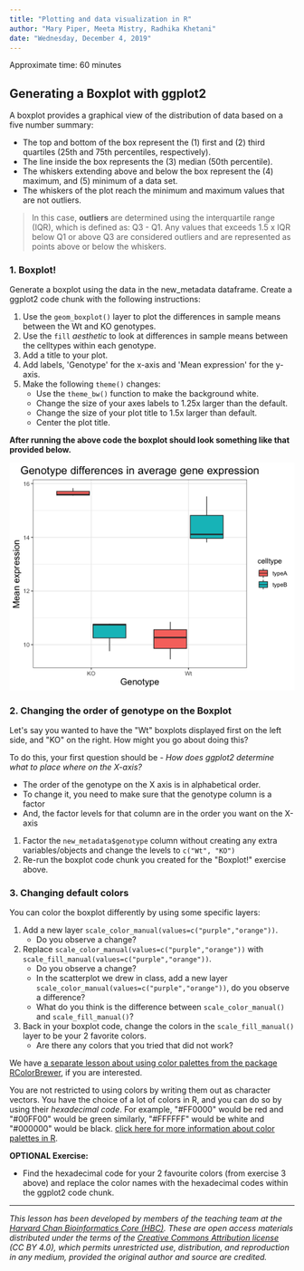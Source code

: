 ```yaml
---
title: "Plotting and data visualization in R"
author: "Mary Piper, Meeta Mistry, Radhika Khetani"
date: "Wednesday, December 4, 2019"
---
```


Approximate time: 60 minutes

## Generating a Boxplot with ggplot2

A boxplot provides a graphical view of the distribution of data based on a five number summary: 
* The top and bottom of the box represent the (1) first and (2) third quartiles (25th and 75th percentiles, respectively). 
* The line inside the box represents the (3) median (50th percentile). 
* The whiskers extending above and below the box represent the (4) maximum, and (5) minimum of a data set. 
* The whiskers of the plot reach the minimum and maximum values that are not outliers. 

> In this case, **outliers** are determined using the interquartile range (IQR), which is defined as: Q3 - Q1. Any values that exceeds 1.5 x IQR below Q1 or above Q3 are considered outliers and are represented as points above or below the whiskers. 

### 1. Boxplot!
Generate a boxplot using the data in the new_metadata dataframe. Create a ggplot2 code chunk with the following instructions:

1. Use the `geom_boxplot()` layer to plot the differences in sample means between the Wt and KO genotypes.
2. Use the `fill` *aesthetic* to look at differences in sample means between the celltypes within each genotype.
3. Add a title to your plot.
4. Add labels, 'Genotype' for the x-axis and 'Mean expression' for the y-axis.
5. Make the following `theme()` changes:
	* Use the `theme_bw()` function to make the background white.
	* Change the size of your axes labels to 1.25x larger than the default.
	* Change the size of your plot title to 1.5x larger than default.
	* Center the plot title.

**After running the above code the boxplot should look something like that provided below.**

<p align="center">
<img src="../img/ggboxplot_flip.png" width="600">
</p>

### 2. Changing the order of genotype on the Boxplot

Let's say you wanted to have the "Wt" boxplots displayed first on the left side, and "KO" on the right. How might you go about doing this?

To do this, your first question should be - *How does ggplot2 determine what to place where on the X-axis?*
* The order of the genotype on the X axis is in alphabetical order. 
* To change it, you need to make sure that the genotype column is a factor
* And, the factor levels for that column are in the order you want on the X-axis

1. Factor the `new_metadata$genotype` column without creating any extra variables/objects and change the levels to `c("Wt", "KO")`
2. Re-run the boxplot code chunk you created for the "Boxplot!" exercise above.

### 3. Changing default colors

You can color the boxplot differently by using some specific layers:

1. Add a new layer `scale_color_manual(values=c("purple","orange"))`. 
	* Do you observe a change?
2. Replace `scale_color_manual(values=c("purple","orange"))` with `scale_fill_manual(values=c("purple","orange"))`.
	* Do you observe a change?
	* In the scatterplot we drew in class, add a new layer `scale_color_manual(values=c("purple","orange"))`, do you observe a difference?
	* What do you think is the difference between `scale_color_manual()` and `scale_fill_manual()`?
3. Back in your boxplot code, change the colors in the `scale_fill_manual()` layer to be your 2 favorite colors.
	* Are there any colors that you tried that did not work? 

We have [a separate lesson about using color palettes from the package RColorBrewer](https://hbctraining.github.io/Training-modules/Tidyverse_ggplot2/lessons/ggplot2.html#customizing-data-point-colors), if you are interested.

You are not restricted to using colors by writing them out as character vectors. You have the choice of a lot of colors in R, and you can do so by using their *hexadecimal code*. For example, "#FF0000" would be red and "#00FF00" would be green similarly, "#FFFFFF" would be white and "#000000" would be black. [click here for more information about color palettes in R](http://www.cookbook-r.com/Graphs/Colors_(ggplot2)/#hexadecimal-color-code-chart).

**OPTIONAL Exercise:**

* Find the hexadecimal code for your 2 favourite colors (from exercise 3 above) and replace the color names with the hexadecimal codes within the ggplot2 code chunk.

---
*This lesson has been developed by members of the teaching team at the [Harvard Chan Bioinformatics Core (HBC)](http://bioinformatics.sph.harvard.edu/). These are open access materials distributed under the terms of the [Creative Commons Attribution license](https://creativecommons.org/licenses/by/4.0/) (CC BY 4.0), which permits unrestricted use, distribution, and reproduction in any medium, provided the original author and source are credited.*
